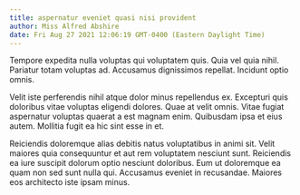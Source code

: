 ```yaml
---
title: aspernatur eveniet quasi nisi provident
author: Miss Alfred Abshire
date: Fri Aug 27 2021 12:06:19 GMT-0400 (Eastern Daylight Time)
---
```

Tempore expedita nulla voluptas qui voluptatem quis. Quia vel quia nihil. Pariatur totam voluptas ad. Accusamus dignissimos repellat. Incidunt optio omnis.

 Velit iste perferendis nihil atque dolor minus repellendus ex. Excepturi quis doloribus vitae voluptas eligendi dolores. Quae at velit omnis. Vitae fugiat aspernatur voluptas quaerat a est magnam enim. Quibusdam ipsa et eius autem. Mollitia fugit ea hic sint esse in et.

 Reiciendis doloremque alias debitis natus voluptatibus in animi sit. Velit maiores quia consequuntur et aut rem voluptatem nesciunt sunt. Reiciendis ea iure suscipit dolorum optio nesciunt doloribus. Eum ut doloremque ea quam non sed sunt nulla qui. Accusamus eveniet in recusandae. Maiores eos architecto iste ipsam minus.